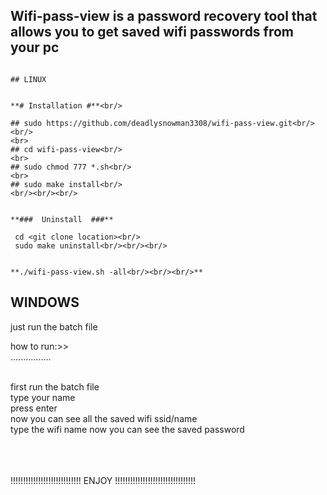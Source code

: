 <!--
           __   ___ __        ______                           ___ ___ __                 
.--.--.--.|__|.'  _|__|______|   __ \.---.-.-----.-----.______|   |   |__|.-----.--.--.--.
|  |  |  ||  ||   _|  |______|    __/|  _  |__ --|__ --|______|   |   |  ||  -__|  |  |  |
|________||__||__| |__|      |___|   |___._|_____|_____|       \_____/|__||_____|________|

-->

## Wifi-pass-view is a password recovery tool that allows you to get saved wifi passwords from your pc


```

## LINUX


**# Installation #**<br/>

## sudo https://github.com/deadlysnowman3308/wifi-pass-view.git<br/><br/>
<br>
## cd wifi-pass-view<br/>
<br>
## sudo chmod 777 *.sh<br/>
<br>
## sudo make install<br/>
<br/><br/><br/>


**###  Uninstall  ###**

 cd <git clone location><br/>
 sudo make uninstall<br/><br/><br/>


**./wifi-pass-view.sh -all<br/><br/><br/>**
```

## WINDOWS<br/>

just run the batch file<br/>

how to run:>><br/>
................<br/><br/>

 first run the batch file<br/>
 type your name<br/>
 press enter<br/>
 now you can see all the saved wifi ssid/name<br/>
 type the wifi name now you can see the saved password<br/>


<br/><br/><br/>
!!!!!!!!!!!!!!!!!!!!!!!!!!!!   ENJOY   !!!!!!!!!!!!!!!!!!!!!!!!!!!!!!!!
